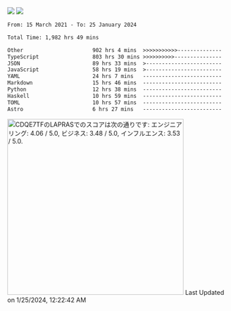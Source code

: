 <div>
  <img src="https://github-readme-stats.vercel.app/api?username=naporin0624&count_private=true&show_icons=true" />
  <img src="https://github-readme-stats.vercel.app/api/top-langs/?username=naporin0624&layout=compact&hide=css" />
  <!--START_SECTION:waka-->

```txt
From: 15 March 2021 - To: 25 January 2024

Total Time: 1,982 hrs 49 mins

Other                      902 hrs 4 mins  >>>>>>>>>>>--------------   45.49 %
TypeScript                 803 hrs 30 mins >>>>>>>>>>---------------   40.52 %
JSON                       89 hrs 33 mins  >------------------------   04.52 %
JavaScript                 58 hrs 19 mins  >------------------------   02.94 %
YAML                       24 hrs 7 mins   -------------------------   01.22 %
Markdown                   15 hrs 46 mins  -------------------------   00.80 %
Python                     12 hrs 38 mins  -------------------------   00.64 %
Haskell                    10 hrs 59 mins  -------------------------   00.55 %
TOML                       10 hrs 57 mins  -------------------------   00.55 %
Astro                      6 hrs 27 mins   -------------------------   00.33 %
```

<!--END_SECTION:waka-->
  
  <!--START_SECTION:lapras-card-->
<p ><a href="https://lapras.com/public/CDQE7TF" target="_blank" rel="noopener noreferrer"><img alt="CDQE7TFのLAPRASでのスコアは次の通りです: エンジニアリング: 4.06 / 5.0, ビジネス: 3.48 / 5.0, インフルエンス: 3.53 / 5.0." src="https://lapras-card-generator.vercel.app/api/svg?e=4.06&b=3.48&i=3.53&b1=%23232323&b2=%236d6d6d&i1=%23212121&i2=%23818181&l=ja" width="400" ></a>  
Last Updated on 1/25/2024, 12:22:42 AM</p>
<!--END_SECTION:lapras-card-->
</div>
